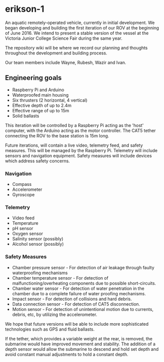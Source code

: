 # erikson-1
An aquatic remotely-operated vehicle, currently in initial development. 
We began developing and building the first iteration of our ROV at the beginning of June 2016. We intend to present a stable version of the vessel at the Victoria Junior College Science Fair during the same year. 

The repository wiki will be where we record our planning and thoughts throughout the development and building process. 

Our team members include Wayne, Rubesh, Wazir and Ivan. 

## Engineering goals

* Raspberry Pi and Arduino
* Waterproofed main housing
* Six thrusters (2 horizontal, 4 vertical)
* Effective depth of up to 2.4m
* Effective range of up to 15m
* Solid ballasts

This iteration will be controlled by a Raspberry Pi acting as the 'host' computer, with the Arduino acting as the motor controller. The CAT5 tether connecting the ROV to the base station is 15m long. 

Future iterations, will contain a live video, telemetry feed, and safety measures. This will be managed by the Raspberry Pi. Telemetry will include sensors and navigation equipment. Safety measures will include devices which address safety concerns.

### Navigation

* Compass
* Accelerometer
* Gyroscope

### Telemetry

* Video feed
* Temperature
* pH sensor
* Oxygen sensor
* Salinity sensor (possibly)
* Alcohol sensor (possibly)

### Safety Measures

* Chamber pressure sensor - For detection of air leakage through faulty waterproofing mechanisms
* Chamber temperature sensor - For detection of malfunctioning/overheating components due to possible short-circuits.
* Chamber water sensor - For detection of water penetration in the chamber due to a complete failure of water proofing mechanisms.
* Impact sensor - For detection of collisions and hard debris.
* Data connection sensor - For detection of CAT5 disconnection.
* Motion sensor - For detection of unintentional motion due to currents, debris, etc, by utilizing the accelerometer.



We hope that future versions will be able to include more sophisticated technologies such as GPS and fluid ballasts.

If the tether, which provides a variable weight at the rear, is removed, the submarine would have improved movement and stability. The addition of a depth sensor would allow the submarine to descend and hold set depth and avoid constant manual adjustments to hold a constant depth.
